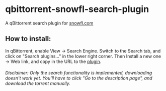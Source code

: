 # qbittorrent-snowfl-search-plugin
A qBittorrent search plugin for [snowfl.com](https://snowfl.com/)

## How to install:

In qBittorrent, enable View -> Search Engine. Switch to the Search tab, and click on "Search plugins..." in the lower right corner. Then Install a new one -> Web link, and copy in the URL to the [plugin](https://raw.githubusercontent.com/gitDew/qbittorrent-snowfl-search-plugin/master/snowfl.py).

###### Disclaimer: Only the search functionality is implemented, downloading doesn't work yet. You'll have to click "Go to the description page", and download the torrent manually.
